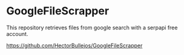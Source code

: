 # GoogleFileScrapper

This repository retrieves files from google search with a serpapi free account.

https://github.com/HectorBullejos/GoogleFileScrapper
